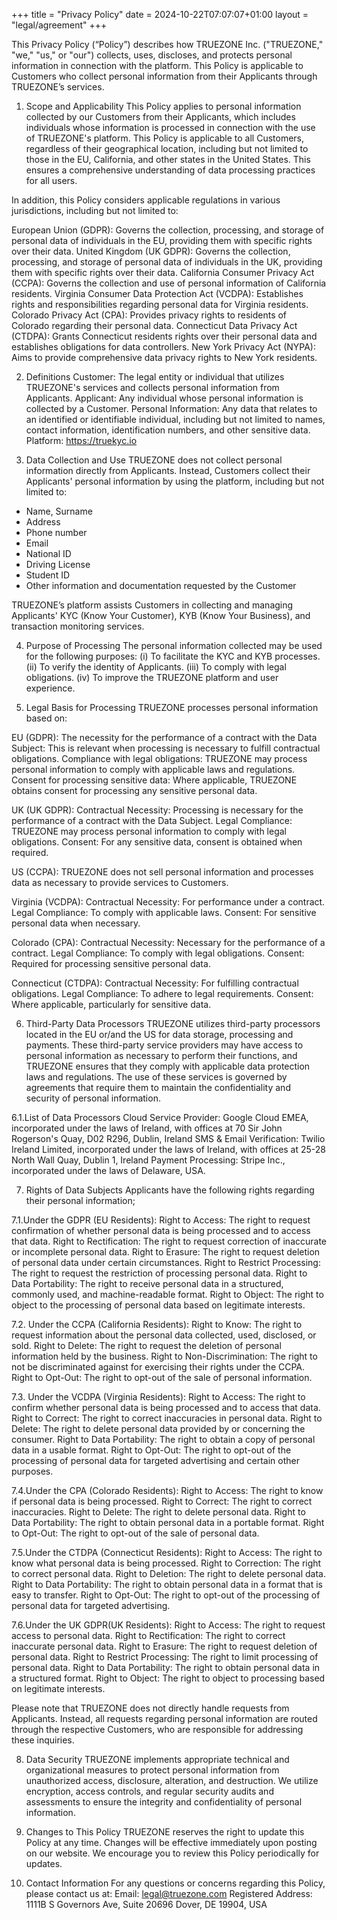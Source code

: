 +++
title = "Privacy Policy"
date = 2024-10-22T07:07:07+01:00
layout = "legal/agreement"
+++

This Privacy Policy (“Policy”) describes how TRUEZONE Inc. ("TRUEZONE," "we," "us," or "our") collects, uses, discloses, and protects personal information in connection with the platform. This Policy is applicable to Customers who collect personal information from their Applicants through TRUEZONE’s services.

1. Scope and Applicability
This Policy applies to personal information collected by our Customers from their Applicants, which includes individuals whose information is processed in connection with the use of TRUEZONE's platform. This Policy is applicable to all Customers, regardless of their geographical location, including but not limited to those in the EU, California, and other states in the United States. This ensures a comprehensive understanding of data processing practices for all users.

In addition, this Policy considers applicable regulations in various jurisdictions, including but not limited to:

European Union (GDPR): Governs the collection, processing, and storage of personal data of individuals in the EU, providing them with specific rights over their data.
United Kingdom (UK GDPR): Governs the collection, processing, and storage of personal data of individuals in the UK, providing them with specific rights over their data.
California Consumer Privacy Act (CCPA): Governs the collection and use of personal information of California residents.
Virginia Consumer Data Protection Act (VCDPA): Establishes rights and responsibilities regarding personal data for Virginia residents.
Colorado Privacy Act (CPA): Provides privacy rights to residents of Colorado regarding their personal data.
Connecticut Data Privacy Act (CTDPA): Grants Connecticut residents rights over their personal data and establishes obligations for data controllers.
New York Privacy Act (NYPA): Aims to provide comprehensive data privacy rights to New York residents.

2. Definitions
Customer: The legal entity or individual that utilizes TRUEZONE's services and collects personal information from Applicants.
Applicant: Any individual whose personal information is collected by a Customer.
Personal Information: Any data that relates to an identified or identifiable individual, including but not limited to names, contact information, identification numbers, and other sensitive data.
Platform: https://truekyc.io

3. Data Collection and Use
TRUEZONE does not collect personal information directly from Applicants. Instead, Customers collect their Applicants' personal information by using the platform, including but not limited to:

- Name, Surname
- Address
- Phone number
- Email
- National ID
- Driving License
- Student ID
- Other information and documentation requested by the Customer

TRUEZONE’s platform assists Customers in collecting and managing Applicants' KYC (Know Your Customer), KYB (Know Your Business), and transaction monitoring services.

4. Purpose of Processing
The personal information collected may be used for the following purposes:
(i) To facilitate the KYC and KYB processes.
(ii) To verify the identity of Applicants.
(iii) To comply with legal obligations.
(iv) To improve the TRUEZONE platform and user experience.

5. Legal Basis for Processing
TRUEZONE processes personal information based on:

EU (GDPR):
The necessity for the performance of a contract with the Data Subject: This is relevant when processing is necessary to fulfill contractual obligations.
Compliance with legal obligations: TRUEZONE may process personal information to comply with applicable laws and regulations.
Consent for processing sensitive data: Where applicable, TRUEZONE obtains consent for processing any sensitive personal data.

UK (UK GDPR):
Contractual Necessity: Processing is necessary for the performance of a contract with the Data Subject.
Legal Compliance: TRUEZONE may process personal information to comply with legal obligations.
Consent: For any sensitive data, consent is obtained when required.

US (CCPA):
TRUEZONE does not sell personal information and processes data as necessary to provide services to Customers.

Virginia (VCDPA):
Contractual Necessity: For performance under a contract.
Legal Compliance: To comply with applicable laws.
Consent: For sensitive personal data when necessary.

Colorado (CPA):
Contractual Necessity: Necessary for the performance of a contract.
Legal Compliance: To comply with legal obligations.
Consent: Required for processing sensitive personal data.

Connecticut (CTDPA):
Contractual Necessity: For fulfilling contractual obligations.
Legal Compliance: To adhere to legal requirements.
Consent: Where applicable, particularly for sensitive data.

6. Third-Party Data Processors
TRUEZONE utilizes third-party processors located in the EU or/and the US for data storage, processing and payments. These third-party service providers may have access to personal information as necessary to perform their functions, and TRUEZONE ensures that they comply with applicable data protection laws and regulations. The use of these services is governed by agreements that require them to maintain the confidentiality and security of personal information.

6.1.List of Data Processors
Cloud Service Provider: Google Cloud EMEA, incorporated under the laws of Ireland, with offices at 70 Sir John Rogerson's Quay, D02 R296, Dublin, Ireland
SMS & Email Verification: Twilio Ireland Limited, incorporated under the laws of Ireland, with offices at 25-28 North Wall Quay, Dublin 1, Ireland
Payment Processing: Stripe Inc., incorporated under the laws of Delaware, USA.

7. Rights of Data Subjects
Applicants have the following rights regarding their personal information;

7.1.Under the GDPR (EU Residents):
Right to Access: The right to request confirmation of whether personal data is being processed and to access that data.
Right to Rectification: The right to request correction of inaccurate or incomplete personal data.
Right to Erasure: The right to request deletion of personal data under certain circumstances.
Right to Restrict Processing: The right to request the restriction of processing personal data.
Right to Data Portability: The right to receive personal data in a structured, commonly used, and machine-readable format.
Right to Object: The right to object to the processing of personal data based on legitimate interests.

7.2. Under the CCPA (California Residents):
Right to Know: The right to request information about the personal data collected, used, disclosed, or sold.
Right to Delete: The right to request the deletion of personal information held by the business.
Right to Non-Discrimination: The right to not be discriminated against for exercising their rights under the CCPA.
Right to Opt-Out: The right to opt-out of the sale of personal information.

7.3. Under the VCDPA (Virginia Residents):
Right to Access: The right to confirm whether personal data is being processed and to access that data.
Right to Correct: The right to correct inaccuracies in personal data.
Right to Delete: The right to delete personal data provided by or concerning the consumer.
Right to Data Portability: The right to obtain a copy of personal data in a usable format.
Right to Opt-Out: The right to opt-out of the processing of personal data for targeted advertising and certain other purposes.

7.4.Under the CPA (Colorado Residents):
Right to Access: The right to know if personal data is being processed.
Right to Correct: The right to correct inaccuracies.
Right to Delete: The right to delete personal data.
Right to Data Portability: The right to obtain personal data in a portable format.
Right to Opt-Out: The right to opt-out of the sale of personal data.

7.5.Under the CTDPA (Connecticut Residents):
Right to Access: The right to know what personal data is being processed.
Right to Correction: The right to correct personal data.
Right to Deletion: The right to delete personal data.
Right to Data Portability: The right to obtain personal data in a format that is easy to transfer.
Right to Opt-Out: The right to opt-out of the processing of personal data for targeted advertising.

7.6.Under the UK GDPR(UK Residents):
Right to Access: The right to request access to personal data.
Right to Rectification: The right to correct inaccurate personal data.
Right to Erasure: The right to request deletion of personal data.
Right to Restrict Processing: The right to limit processing of personal data.
Right to Data Portability: The right to obtain personal data in a structured format.
Right to Object: The right to object to processing based on legitimate interests.

Please note that TRUEZONE does not directly handle requests from Applicants. Instead, all requests regarding personal information are routed through the respective Customers, who are responsible for addressing these inquiries.

8. Data Security
TRUEZONE implements appropriate technical and organizational measures to protect personal information from unauthorized access, disclosure, alteration, and destruction. We utilize encryption, access controls, and regular security audits and assessments to ensure the integrity and confidentiality of personal information.

9. Changes to This Policy
TRUEZONE reserves the right to update this Policy at any time. Changes will be effective immediately upon posting on our website. We encourage you to review this Policy periodically for updates.

10. Contact Information
For any questions or concerns regarding this Policy, please contact us at:
Email: legal@truezone.com
Registered Address:
1111B S Governors Ave, Suite 20696
Dover, DE 19904, USA

